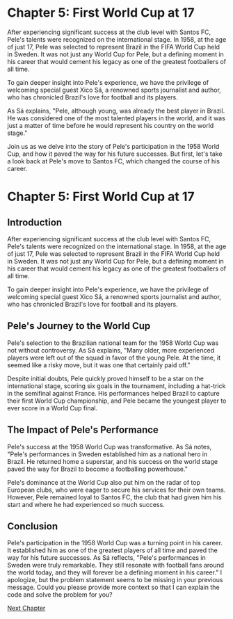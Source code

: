 # Chapter 5: First World Cup at 17

After experiencing significant success at the club level with Santos FC, Pele's talents were recognized on the international stage. In 1958, at the age of just 17, Pele was selected to represent Brazil in the FIFA World Cup held in Sweden. It was not just any World Cup for Pele, but a defining moment in his career that would cement his legacy as one of the greatest footballers of all time.

To gain deeper insight into Pele's experience, we have the privilege of welcoming special guest Xico Sá, a renowned sports journalist and author, who has chronicled Brazil's love for football and its players.

As Sá explains, "Pele, although young, was already the best player in Brazil. He was considered one of the most talented players in the world, and it was just a matter of time before he would represent his country on the world stage."

Join us as we delve into the story of Pele's participation in the 1958 World Cup, and how it paved the way for his future successes. But first, let's take a look back at Pele's move to Santos FC, which changed the course of his career.
# Chapter 5: First World Cup at 17

## Introduction
After experiencing significant success at the club level with Santos FC, Pele's talents were recognized on the international stage. In 1958, at the age of just 17, Pele was selected to represent Brazil in the FIFA World Cup held in Sweden. It was not just any World Cup for Pele, but a defining moment in his career that would cement his legacy as one of the greatest footballers of all time.

To gain deeper insight into Pele's experience, we have the privilege of welcoming special guest Xico Sá, a renowned sports journalist and author, who has chronicled Brazil's love for football and its players.

## Pele's Journey to the World Cup
Pele's selection to the Brazilian national team for the 1958 World Cup was not without controversy. As Sá explains, "Many older, more experienced players were left out of the squad in favor of the young Pele. At the time, it seemed like a risky move, but it was one that certainly paid off."

Despite initial doubts, Pele quickly proved himself to be a star on the international stage, scoring six goals in the tournament, including a hat-trick in the semifinal against France. His performances helped Brazil to capture their first World Cup championship, and Pele became the youngest player to ever score in a World Cup final.

## The Impact of Pele's Performance
Pele's success at the 1958 World Cup was transformative. As Sá notes, "Pele's performances in Sweden established him as a national hero in Brazil. He returned home a superstar, and his success on the world stage paved the way for Brazil to become a footballing powerhouse."

Pele's dominance at the World Cup also put him on the radar of top European clubs, who were eager to secure his services for their own teams. However, Pele remained loyal to Santos FC, the club that had given him his start and where he had experienced so much success.

## Conclusion
Pele's participation in the 1958 World Cup was a turning point in his career. It established him as one of the greatest players of all time and paved the way for his future successes. As Sá reflects, "Pele's performances in Sweden were truly remarkable. They still resonate with football fans around the world today, and they will forever be a defining moment in his career."
I apologize, but the problem statement seems to be missing in your previous message. Could you please provide more context so that I can explain the code and solve the problem for you?


[Next Chapter](06_Chapter06.md)